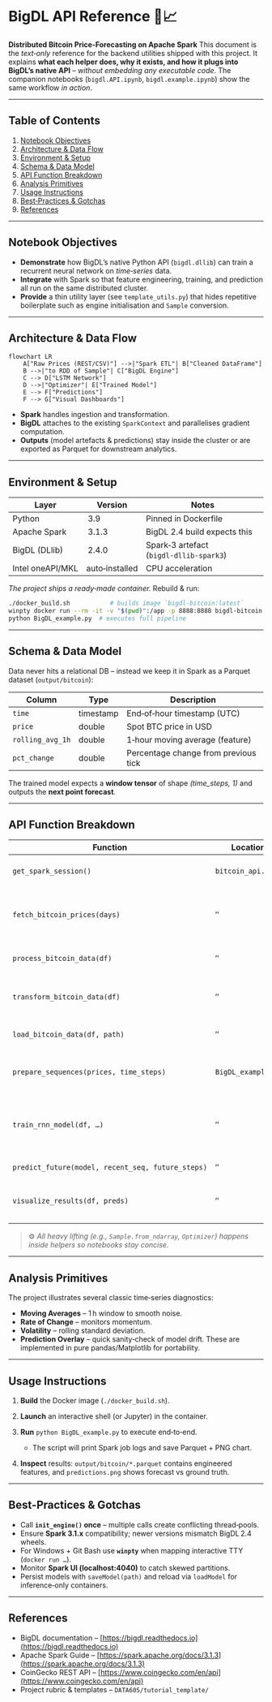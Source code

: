 # BigDL API Reference 🧠📈

**Distributed Bitcoin Price‑Forecasting on Apache Spark**
This document is the *text‑only* reference for the backend utilities shipped with this project.  It explains **what each helper does, why it exists, and how it plugs into BigDL’s native API** – *without embedding any executable code*.  The companion notebooks (`bigdl.API.ipynb`, `bigdl.example.ipynb`) show the same workflow *in action*.

---

## Table of Contents

1. [Notebook Objectives](#notebook-objectives)
2. [Architecture & Data Flow](#architecture--data-flow)
3. [Environment & Setup](#environment--setup)
4. [Schema & Data Model](#schema--data-model)
5. [API Function Breakdown](#api-function-breakdown)
6. [Analysis Primitives](#analysis-primitives)
7. [Usage Instructions](#usage-instructions)
8. [Best‑Practices & Gotchas](#best‑practices--gotchas)
9. [References](#references)

---

## Notebook Objectives

* **Demonstrate** how BigDL’s native Python API (`bigdl.dllib`) can train a recurrent neural network on *time‑series* data.
* **Integrate** with Spark so that feature engineering, training, and prediction all run on the same distributed cluster.
* **Provide** a thin utility layer (see `template_utils.py`) that hides repetitive boilerplate such as engine initialisation and `Sample` conversion.

---

## Architecture & Data Flow

```mermaid
flowchart LR
    A["Raw Prices (REST/CSV)"] -->|"Spark ETL"| B["Cleaned DataFrame"]
    B -->|"to RDD of Sample"| C["BigDL Engine"]
    C --> D["LSTM Network"]
    D -->|"Optimizer"| E["Trained Model"]
    E --> F["Predictions"]
    F --> G["Visual Dashboards"]
```

* **Spark** handles ingestion and transformation.
* **BigDL** attaches to the existing `SparkContext` and parallelises gradient computation.
* **Outputs** (model artefacts & predictions) stay inside the cluster or are exported as Parquet for downstream analytics.

---

## Environment & Setup

| Layer            | Version        | Notes                                   |
| ---------------- | -------------- | --------------------------------------- |
| Python           |  3.9           | Pinned in Dockerfile                    |
| Apache Spark     |  3.1.3         | BigDL 2.4 build expects this            |
| BigDL (DLlib)    |  2.4.0         | Spark‑3 artefact (`bigdl‑dllib‑spark3`) |
| Intel oneAPI/MKL | auto‑installed | CPU acceleration                        |

*The project ships a ready‑made container.*  Rebuild & run:

```bash
./docker_build.sh           # builds image `bigdl-bitcoin:latest`
winpty docker run --rm -it -v "$(pwd)":/app -p 8888:8888 bigdl-bitcoin:latest bash
python BigDL_example.py  # executes full pipeline
```

---

## Schema & Data Model

Data never hits a relational DB – instead we keep it in Spark as a Parquet dataset (`output/bitcoin`):

| Column           | Type      | Description                          |
| ---------------- | --------- | ------------------------------------ |
| `time`           | timestamp | End‑of‑hour timestamp (UTC)          |
| `price`          | double    | Spot BTC price in USD                |
| `rolling_avg_1h` | double    | 1‑hour moving average (feature)      |
| `pct_change`     | double    | Percentage change from previous tick |

The trained model expects a **window tensor** of shape *(time\_steps, 1)* and outputs the **next point forecast**.

---

## API Function Breakdown

| Function                                          | Location           | Purpose                                                           |
| ------------------------------------------------- |--------------------| ----------------------------------------------------------------- |
| `get_spark_session()`                             | `bitcoin_api.py`   | initialise or reuse a local SparkSession                          |
| `fetch_bitcoin_prices(days)`                      | ″                  | REST call to CoinGecko, returns raw JSON as Spark DF              |
| `process_bitcoin_data(df)`                        | ″                  | cleanse NA rows, enforce schema                                   |
| `transform_bitcoin_data(df)`                      | ″                  | add rolling mean & pct‑change features                            |
| `load_bitcoin_data(df, path)`                     | ″                  | write Parquet partition(s) to `path`                              |
| `prepare_sequences(prices, time_steps)`           | `BigDL_example.py` | convert a list → NumPy windows + labels                           |
| `train_rnn_model(df, …)`                          | ″                  | orchestrate BigDL engine, convert to `Sample`s, spawn `Optimizer` |
| `predict_future(model, recent_seq, future_steps)` | ″                  | autoregressive inference loop                                     |
| `visualize_results(df, preds)`                    | ″                  | Matplotlib overlay of actual vs forecast                          |

> ⚙️  *All heavy lifting (e.g., `Sample.from_ndarray`, `Optimizer`) happens inside helpers so notebooks stay concise.*

---

## Analysis Primitives

The project illustrates several classic time‑series diagnostics:

* **Moving Averages** – 1 h window to smooth noise.
* **Rate of Change** – monitors momentum.
* **Volatility** – rolling standard deviation.
* **Prediction Overlay** – quick sanity‑check of model drift.
  These are implemented in pure pandas/Matplotlib for portability.

---

## Usage Instructions

1. **Build** the Docker image (`./docker_build.sh`).
2. **Launch** an interactive shell (or Jupyter) in the container.
3. **Run** `python BigDL_example.py` to execute end‑to‑end.

   * The script will print Spark job logs and save Parquet + PNG chart.
4. **Inspect** results: `output/bitcoin/*.parquet` contains engineered features, and `predictions.png` shows forecast vs ground truth.

---

## Best‑Practices & Gotchas

* Call **`init_engine()` once** – multiple calls create conflicting thread‑pools.
* Ensure **Spark 3.1.x** compatibility; newer versions mismatch BigDL 2.4 wheels.
* For Windows + Git Bash use **`winpty`** when mapping interactive TTY (`docker run …`).
* Monitor **Spark UI (localhost:4040)** to catch skewed partitions.
* Persist models with `saveModel(path)` and reload via `loadModel` for inference‑only containers.

---

## References

* BigDL documentation – [https://bigdl.readthedocs.io](https://bigdl.readthedocs.io)
* Apache Spark Guide – [https://spark.apache.org/docs/3.1.3](https://spark.apache.org/docs/3.1.3)
* CoinGecko REST API – [https://www.coingecko.com/en/api](https://www.coingecko.com/en/api)
* Project rubric & templates – `DATA605/tutorial_template/`
